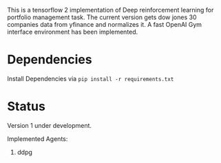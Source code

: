 This is a tensorflow 2 implementation of Deep reinforcement learning for portfolio management task. The current version gets dow jones 30 companies data from yfinance and normalizes it. A fast OpenAI Gym interface environment has been implemented.

# Dependencies
Install Dependencies via `pip install -r requirements.txt`

# Status
Version 1 under development.

Implemented Agents:
1. ddpg


